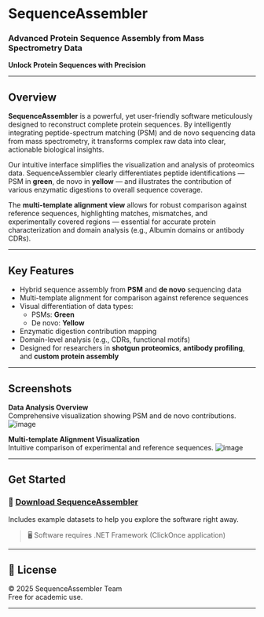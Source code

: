 # SequenceAssembler

### Advanced Protein Sequence Assembly from Mass Spectrometry Data  
**Unlock Protein Sequences with Precision**

---

## Overview

**SequenceAssembler** is a powerful, yet user-friendly software meticulously designed to reconstruct complete protein sequences. By intelligently integrating peptide-spectrum matching (PSM) and de novo sequencing data from mass spectrometry, it transforms complex raw data into clear, actionable biological insights.

Our intuitive interface simplifies the visualization and analysis of proteomics data. SequenceAssembler clearly differentiates peptide identifications — PSM in **green**, de novo in **yellow** — and illustrates the contribution of various enzymatic digestions to overall sequence coverage.

The **multi-template alignment view** allows for robust comparison against reference sequences, highlighting matches, mismatches, and experimentally covered regions — essential for accurate protein characterization and domain analysis (e.g., Albumin domains or antibody CDRs).

---

## Key Features

- Hybrid sequence assembly from **PSM** and **de novo** sequencing data
- Multi-template alignment for comparison against reference sequences
- Visual differentiation of data types:  
  - PSMs: **Green**  
  - De novo: **Yellow**
- Enzymatic digestion contribution mapping
- Domain-level analysis (e.g., CDRs, functional motifs)
- Designed for researchers in **shotgun proteomics**, **antibody profiling**, and **custom protein assembly**

---

## Screenshots

**Data Analysis Overview**  
Comprehensive visualization showing PSM and de novo contributions.
![image](https://github.com/user-attachments/assets/499d07d7-1a84-480a-add0-064d95118b4c)


**Multi-template Alignment Visualization**  
Intuitive comparison of experimental and reference sequences.
![image](https://github.com/user-attachments/assets/14dc1b0c-28cf-4e90-b001-d4644297ce4a)

---

## Get Started

### 🔗 [Download SequenceAssembler](http://www.patternlabforproteomics.org/sa/)

Includes example datasets to help you explore the software right away.  
> 🖥️ Software requires .NET Framework (ClickOnce application)

---

## 📄 License

© 2025 SequenceAssembler Team  
Free for academic use.

---

